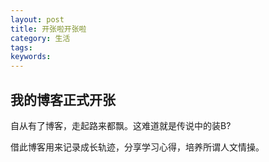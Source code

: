 ```yaml
---
layout: post
title: 开张啦开张啦
category: 生活
tags: 
keywords: 
---
```


## 我的博客正式开张
自从有了博客，走起路来都飘。这难道就是传说中的装B?

借此博客用来记录成长轨迹，分享学习心得，培养所谓人文情操。
                                            
                                            